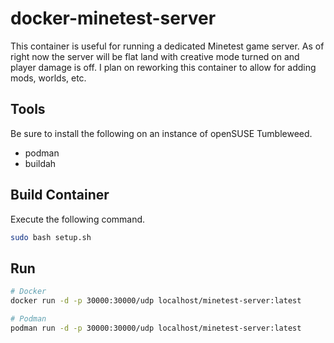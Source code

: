 # docker-minetest-server

This container is useful for running a dedicated Minetest game server. As of 
right now the server will be flat land with creative mode turned on and player 
damage is off. I plan on reworking this container to allow for adding mods, 
worlds, etc. 

## Tools
Be sure to install the following on an instance of openSUSE Tumbleweed.
* podman
* buildah

## Build Container
Execute the following command. 

```bash
sudo bash setup.sh
```

## Run
```bash
# Docker
docker run -d -p 30000:30000/udp localhost/minetest-server:latest
```
```bash
# Podman
podman run -d -p 30000:30000/udp localhost/minetest-server:latest
```
